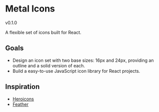 # Metal Icons

v0.1.0

A flexible set of icons built for React.

## Goals

- Design an icon set with two base sizes: 16px and 24px, providing an outline and a solid version of each.
- Build a easy-to-use JavaScript icon library for React projects.

## Inspiration

- [Heroicons](https://heroicons.com/)
- [Feather](https://feathericons.com/)
